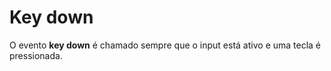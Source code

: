 # Key down

O evento **key down** é chamado sempre que o input está ativo e uma tecla é pressionada.
